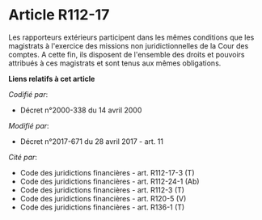 # Article R112-17

Les rapporteurs extérieurs participent dans les mêmes conditions que les magistrats à l'exercice des missions non
juridictionnelles de la Cour des comptes. A cette fin, ils disposent de l'ensemble des droits et pouvoirs attribués à ces
magistrats et sont tenus aux mêmes obligations.

**Liens relatifs à cet article**

_Codifié par_:

  - Décret n°2000-338 du 14 avril 2000

_Modifié par_:

  - Décret n°2017-671 du 28 avril 2017 - art. 11

_Cité par_:

  - Code des juridictions financières - art. R112-17-3 (T)
  - Code des juridictions financières - art. R112-24-1 (Ab)
  - Code des juridictions financières - art. R112-3 (T)
  - Code des juridictions financières - art. R120-5 (V)
  - Code des juridictions financières - art. R136-1 (T)
